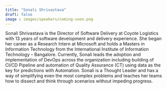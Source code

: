 ```yaml
---
title: "Sonali Shrivastava"
draft: false
image : images/speakers/coming-soon.png
---
```


Sonali Shrivastava is the Director of Software Delivery at Coyote Logistics with 13 years of software development and delivery experience. She began her career as a Research Intern at Microsoft and holds a Masters in Information Technology from the International Institute of Information Technology – Bangalore. Currently, Sonali leads the adoption and implementation of DevOps across the organization including building of CI/CD Pipeline and automation of Quality Assurance (CT) using data as the key for predictions with Automation. Sonali is a Thought Leader and has a way of simplifying even the most complex problems and teaches her teams how to dissect and think through scenarios without impeding progress.
